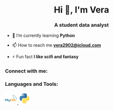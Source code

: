 <h1 align="center">Hi 👋, I'm Vera</h1>
<h3 align="center">A student data analyst</h3>

- 🌱 I’m currently learning **Python**

- 📫 How to reach me **vera2902@icloud.com**

- ⚡ Fun fact **I like scifi and fantasy**

<h3 align="left">Connect with me:</h3>
<p align="left">
</p>

<h3 align="left">Languages and Tools:</h3>
<p align="left"> <a href="https://www.mysql.com/" target="_blank" rel="noreferrer"> <img src="https://raw.githubusercontent.com/devicons/devicon/master/icons/mysql/mysql-original-wordmark.svg" alt="mysql" width="40" height="40"/> </a> <a href="https://www.python.org" target="_blank" rel="noreferrer"> <img src="https://raw.githubusercontent.com/devicons/devicon/master/icons/python/python-original.svg" alt="python" width="40" height="40"/> </a> </p>

